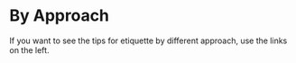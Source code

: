 # By Approach

If you want to see the tips for etiquette by different approach, use the links on the left.